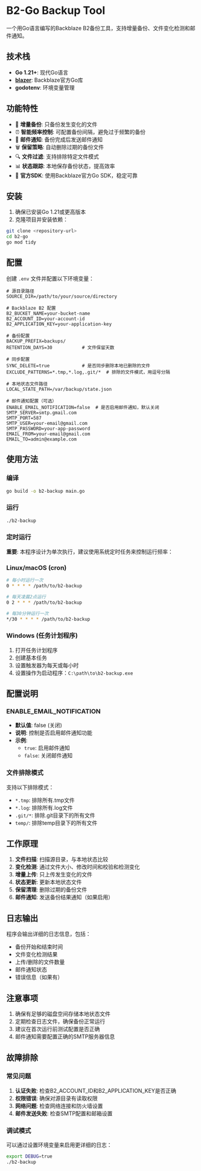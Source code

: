 # B2-Go Backup Tool

一个用Go语言编写的Backblaze B2备份工具，支持增量备份、文件变化检测和邮件通知。

## 技术栈

- **Go 1.21+**: 现代Go语言
- **[blazer](https://github.com/Backblaze/blazer)**: Backblaze官方Go库
- **godotenv**: 环境变量管理

## 功能特性

- 🔄 **增量备份**: 只备份发生变化的文件
- ⏰ **智能频率控制**: 可配置备份间隔，避免过于频繁的备份
- 📧 **邮件通知**: 备份完成后发送邮件通知
- 🗑️ **保留策略**: 自动删除过期的备份文件
- 🔍 **文件过滤**: 支持排除特定文件模式
- 📊 **状态跟踪**: 本地保存备份状态，提高效率
- 🚀 **官方SDK**: 使用Backblaze官方Go SDK，稳定可靠

## 安装

1. 确保已安装Go 1.21或更高版本
2. 克隆项目并安装依赖：

```bash
git clone <repository-url>
cd b2-go
go mod tidy
```

## 配置

创建 `.env` 文件并配置以下环境变量：

```env
# 源目录路径
SOURCE_DIR=/path/to/your/source/directory

# Backblaze B2 配置
B2_BUCKET_NAME=your-bucket-name
B2_ACCOUNT_ID=your-account-id
B2_APPLICATION_KEY=your-application-key

# 备份配置
BACKUP_PREFIX=backups/
RETENTION_DAYS=30           # 文件保留天数

# 同步配置
SYNC_DELETE=true            # 是否同步删除本地已删除的文件
EXCLUDE_PATTERNS=*.tmp,*.log,.git/*  # 排除的文件模式，用逗号分隔

# 本地状态文件路径
LOCAL_STATE_PATH=/var/backup/state.json

# 邮件通知配置（可选）
ENABLE_EMAIL_NOTIFICATION=false  # 是否启用邮件通知，默认关闭
SMTP_SERVER=smtp.gmail.com
SMTP_PORT=587
SMTP_USER=your-email@gmail.com
SMTP_PASSWORD=your-app-password
EMAIL_FROM=your-email@gmail.com
EMAIL_TO=admin@example.com
```

## 使用方法

### 编译

```bash
go build -o b2-backup main.go
```

### 运行

```bash
./b2-backup
```

### 定时运行

**重要**: 本程序设计为单次执行，建议使用系统定时任务来控制运行频率：

### Linux/macOS (cron)

```bash
# 每小时运行一次
0 * * * * /path/to/b2-backup

# 每天凌晨2点运行
0 2 * * * /path/to/b2-backup

# 每30分钟运行一次
*/30 * * * * /path/to/b2-backup
```

### Windows (任务计划程序)

1. 打开任务计划程序
2. 创建基本任务
3. 设置触发器为每天或每小时
4. 设置操作为启动程序：`C:\path\to\b2-backup.exe`

## 配置说明

### ENABLE_EMAIL_NOTIFICATION

- **默认值**: false (关闭)
- **说明**: 控制是否启用邮件通知功能
- **示例**: 
  - `true`: 启用邮件通知
  - `false`: 关闭邮件通知

### 文件排除模式

支持以下排除模式：
- `*.tmp`: 排除所有.tmp文件
- `*.log`: 排除所有.log文件
- `.git/*`: 排除.git目录下的所有文件
- `temp/`: 排除temp目录下的所有文件

## 工作原理

1. **文件扫描**: 扫描源目录，与本地状态比较
2. **变化检测**: 通过文件大小、修改时间和校验和检测变化
3. **增量上传**: 只上传发生变化的文件
4. **状态更新**: 更新本地状态文件
5. **保留清理**: 删除过期的备份文件
6. **邮件通知**: 发送备份结果通知（如果启用）

## 日志输出

程序会输出详细的日志信息，包括：
- 备份开始和结束时间
- 文件变化检测结果
- 上传/删除的文件数量
- 邮件通知状态
- 错误信息（如果有）

## 注意事项

1. 确保有足够的磁盘空间存储本地状态文件
2. 定期检查日志文件，确保备份正常运行
3. 建议在首次运行前测试配置是否正确
4. 邮件通知需要配置正确的SMTP服务器信息

## 故障排除

### 常见问题

1. **认证失败**: 检查B2_ACCOUNT_ID和B2_APPLICATION_KEY是否正确
2. **权限错误**: 确保对源目录有读取权限
3. **网络问题**: 检查网络连接和防火墙设置
4. **邮件发送失败**: 检查SMTP配置和邮箱设置

### 调试模式

可以通过设置环境变量来启用更详细的日志：

```bash
export DEBUG=true
./b2-backup
```
